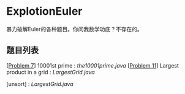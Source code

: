 # ExplotionEuler
暴力破解Euler的各种题目。你问我数学功底？不存在的。


## 题目列表
[[Problem   7](https://projecteuler.net/problem=7)] 10001st prime : *the10001prime.java*
[[Problem  11](https://projecteuler.net/problem=11)] Largest product in a grid : *LargestGrid.java*

[unsort] : *LargestGrid.java*